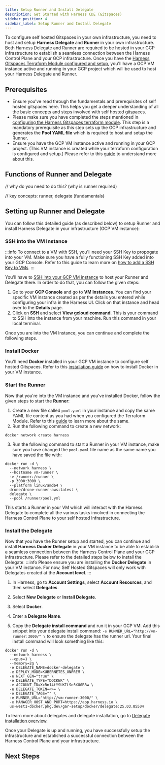 ```yaml
---
title: Setup Runner and Install Delegate
description: Get Started with Harness CDE (Gitspaces)
sidebar_position: 4
sidebar_label: Setup Runner and Install Delegate
---
```


To configure self hosted Gitspaces in your own infrastructure, you need to host and setup **Harness Delegate** and **Runner** in your own infrastructure. Both Harness Delegate and Runner are required to be hosted in your GCP infrastructure to establish a seamless connection between the Harness Control Plane and your GCP infrastructure. Once you have the [Harness Gitspaces Terraform Module configured and setup](/docs/cloud-development-environments/self-hosted-gitspaces/gitspace-infra-terraform.md), you'll have a GCP VM instance active and running in your GCP project which will be used to host your Harness Delegate and Runner. 

## Prerequisites
- Ensure you've read through the fundamentals and prerequisites of self hosted gitspaces here. This helps you get a deeper understanding of all the basic concepts and steps involved with self hosted gitspaces. 
- Please make sure you have completed the steps mentioned in [configuring the Harness Gitspaces terraform module](/docs/cloud-development-environments/self-hosted-gitspaces/gitspace-infra-terraform.md). This step is a mandatory prerequisite as this step sets up the GCP infrastructure and generates the **Pool YAML file** which is required to host and setup the Runner. 
- Ensure you have the GCP VM instance active and running in your GCP project. (This VM instance is created while your terraform configuration is configured and setup.) Please refer to this [guide](/docs/cloud-development-environments/self-hosted-gitspaces/gitspace-infra-terraform.md) to understand more about this. 

## Functions of Runner and Delegate
// why do you need to do this? (why is runner required)

// key concepts: runner, delegate (fundamentals)


## Setting up Runner and Delegate 
You can follow this detailed guide (as described below) to setup Runner and install Harness Delegate in your infrastructure (GCP VM instance):  

### SSH into the VM Instance 
:::info
To connect to a VM with SSH, you'll need your SSH Key to propogate into your VM. Make sure you have a fully functioning SSH Key added into your GCP Console. Refer to this guide to learn more on [how to add a SSH Key to VMs](https://cloud.google.com/compute/docs/connect/add-ssh-keys). 
:::

You'll have to [SSH into your GCP VM instance](https://cloud.google.com/compute/docs/connect/standard-ssh) to host your Runner and Delegate there. In order to do that, you can follow the given steps: 
1. Go to your **GCP Console** and go to **VM Instances**. You can find your specific VM instance created as per the details you entered while configuring your infra in the Harness UI. Click on that instance and head over to the **Details** page. 
2. Click on **SSH** and select **View gcloud command**. This is your command to SSH into the instance from your machine. Run this command in your local terminal. 

Once you are into the VM Instance, you can continue and complete the following steps. 

### Install Docker 
You'll need **Docker** installed in your GCP VM instance to configure self hosted Gitspaces. Refer to this [installation guide](https://docs.docker.com/engine/install/) on how to install Docker in your VM instance. 

### Start the Runner 
Now that you're into the VM instance and you've installed Docker, follow the given steps to start the **Runner**: 
1. Create a new file called ``pool.yaml`` in your instance and copy the same YAML file content as you had when you configured the Terraform Module. Refer to this [guide](/docs/cloud-development-environments/self-hosted-gitspaces/gitspace-infra-terraform.md#download-the-pool-yaml-file) to learn more about the same. 
2. Run the following command to create a new network: 
```
docker network create harness
```
3. Run the following command to start a Runner in your VM instance, make sure you have changed the ``pool.yaml`` file name as the same name you have saved the file with: 
```
docker run -d \
  --network harness \
  --hostname vm-runner \
  -v /runner:/runner \
  -p 3000:3000 \
  --platform linux/amd64 \
  drone/drone-runner-aws:latest \
  delegate \
  --pool /runner/pool.yml

```
This starts a Runner in your VM which will interact with the Harness Delegate to complete all the various tasks involved in connecting the Harness Control Plane to your self hosted Infrastructure. 

### Install the Delegate 
Now that you have the Runner setup and started, you can continue and install **Harness Docker Delegate** in your VM instance to be able to establish a seamless connection between the Harness Control Plane and your GCP infrastructure. Please refer to the detailed steps below to install the Delegate: 
:::info
Please ensure you are installing the **Docker Delegate** in your VM instance. For now, Self Hosted Gitspaces will only work with Delegates created at the **Account level**. 
:::

1. In Harness, go to **Account Settings**, select **Account Resources**, and then select **Delegates**.

2. Select **New Delegate** or **Install Delegate**.

3. Select **Docker**.

4. Enter a **Delegate Name**.

5. Copy the **Delegate install command** and run it in your GCP VM. Add this snippet into your delegate install command: ``-e RUNNER_URL="http://vm-runner:3000/" \`` to ensure the delegate has the runner url. Your final install command will look something like this: 

```
docker run -d \
  --network harness \
  --cpus=1 \
  --memory=2g \
  -e DELEGATE_NAME=docker-delegate \
  -e DEPLOY_MODE=KUBERNETES_ONPREM \
  -e NEXT_GEN="true" \
  -e DELEGATE_TYPE="DOCKER" \
  -e ACCOUNT_ID=XxRn14tYSUKILSe3XU0R8w \
  -e DELEGATE_TOKEN=<>= \
  -e DELEGATE_TAGS="" \
  -e RUNNER_URL="http://vm-runner:3000/" \
  -e MANAGER_HOST_AND_PORT=https://app.harness.io \
  us-west1-docker.pkg.dev/gar-setup/docker/delegate:25.03.85504
```

To learn more about delegates and delegate installation, go to [Delegate installation overview](https://developer.harness.io/docs/platform/delegates/install-delegates/overview).

Once your Delegate is up and running, you have successfully setup the infrastructure and established a successful connection between the Harness Control Plane and your infrastructure. 

## Next Steps

